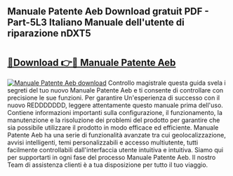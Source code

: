## Manuale Patente Aeb Download gratuit PDF - Part-5L3 Italiano Manuale dell'utente di riparazione nDXT5

# <h2><a href="http://dfcyzi.blite.top/?on=Manuale+Patente+Aeb">🔗Download 👉🔴 Manuale Patente Aeb</a></h2>

[![Manuale Patente Aeb download](https://i.imgur.com/lujVjoI.png)](http://dfcyzi.blite.top/?on=Manuale+Patente+Aeb)
Controllo magistrale questa guida svela i segreti del tuo nuovo Manuale Patente Aeb e ti consente di controllare con precisione le sue funzioni. Per garantire Un'esperienza di successo con il nuovo REDDDDDDD, leggere attentamente questo manuale prima dell'uso. Contiene informazioni importanti sulla configurazione, il funzionamento, la manutenzione e la risoluzione dei problemi del prodotto per garantire che sia possibile utilizzare il prodotto in modo efficace ed efficiente. Manuale Patente Aeb ha una serie di funzionalità avanzate tra cui geolocalizzazione, avvisi intelligenti, temi personalizzabili e accesso multiutente, tutti facilmente controllabili dall'interfaccia utente intuitiva e intuitiva. Siamo qui per supportarti in ogni fase del processo Manuale Patente Aeb. Il nostro Team di assistenza clienti è a tua disposizione per tutto il tuo viaggio.

